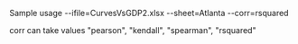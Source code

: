 Sample usage --ifile=CurvesVsGDP2.xlsx --sheet=Atlanta --corr=rsquared

corr can take values "pearson", "kendall", "spearman", "rsquared"